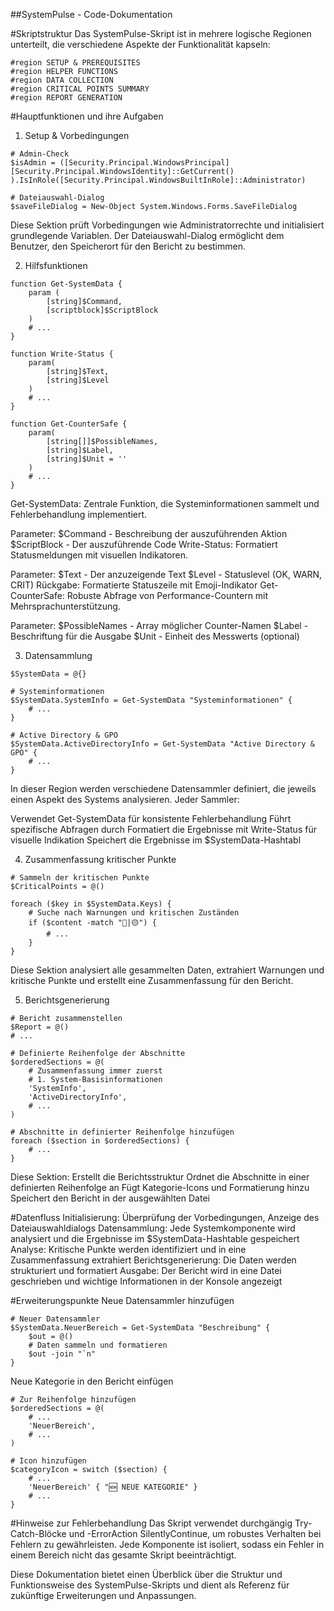 ##SystemPulse - Code-Dokumentation

#Skriptstruktur
Das SystemPulse-Skript ist in mehrere logische Regionen unterteilt, die verschiedene Aspekte der Funktionalität kapseln:
````
#region SETUP & PREREQUISITES
#region HELPER FUNCTIONS
#region DATA COLLECTION
#region CRITICAL POINTS SUMMARY
#region REPORT GENERATION
````

#Hauptfunktionen und ihre Aufgaben
1. Setup & Vorbedingungen
````
# Admin-Check
$isAdmin = ([Security.Principal.WindowsPrincipal] [Security.Principal.WindowsIdentity]::GetCurrent()
).IsInRole([Security.Principal.WindowsBuiltInRole]::Administrator)

# Dateiauswahl-Dialog
$saveFileDialog = New-Object System.Windows.Forms.SaveFileDialog
````
Diese Sektion prüft Vorbedingungen wie Administratorrechte und initialisiert grundlegende Variablen. Der Dateiauswahl-Dialog ermöglicht dem Benutzer, den Speicherort für den Bericht zu bestimmen.

2. Hilfsfunktionen
````
function Get-SystemData {
    param (
        [string]$Command,
        [scriptblock]$ScriptBlock
    )
    # ...
}

function Write-Status {
    param(
        [string]$Text,
        [string]$Level
    )
    # ...
}

function Get-CounterSafe {
    param(
        [string[]]$PossibleNames,
        [string]$Label,
        [string]$Unit = ''
    )
    # ...
}
````
Get-SystemData: Zentrale Funktion, die Systeminformationen sammelt und Fehlerbehandlung implementiert.

Parameter:
$Command - Beschreibung der auszuführenden Aktion
$ScriptBlock - Der auszuführende Code
Write-Status: Formatiert Statusmeldungen mit visuellen Indikatoren.

Parameter:
$Text - Der anzuzeigende Text
$Level - Statuslevel (OK, WARN, CRIT)
Rückgabe: Formatierte Statuszeile mit Emoji-Indikator
Get-CounterSafe: Robuste Abfrage von Performance-Countern mit Mehrsprachunterstützung.

Parameter:
$PossibleNames - Array möglicher Counter-Namen
$Label - Beschriftung für die Ausgabe
$Unit - Einheit des Messwerts (optional)

3. Datensammlung
````
$SystemData = @{}

# Systeminformationen
$SystemData.SystemInfo = Get-SystemData "Systeminformationen" {
    # ...
}

# Active Directory & GPO
$SystemData.ActiveDirectoryInfo = Get-SystemData "Active Directory & GPO" {
    # ...
}
````
In dieser Region werden verschiedene Datensammler definiert, die jeweils einen Aspekt des Systems analysieren. Jeder Sammler:

Verwendet Get-SystemData für konsistente Fehlerbehandlung
Führt spezifische Abfragen durch
Formatiert die Ergebnisse mit Write-Status für visuelle Indikation
Speichert die Ergebnisse im $SystemData-Hashtabl

4. Zusammenfassung kritischer Punkte
````
# Sammeln der kritischen Punkte
$CriticalPoints = @()

foreach ($key in $SystemData.Keys) {
    # Suche nach Warnungen und kritischen Zuständen
    if ($content -match "🔴|🟡") {
        # ...
    }
}
````
Diese Sektion analysiert alle gesammelten Daten, extrahiert Warnungen und kritische Punkte und erstellt eine Zusammenfassung für den Bericht.

5. Berichtsgenerierung
````
# Bericht zusammenstellen
$Report = @()
# ...

# Definierte Reihenfolge der Abschnitte
$orderedSections = @(
    # Zusammenfassung immer zuerst
    # 1. System-Basisinformationen
    'SystemInfo',
    'ActiveDirectoryInfo',
    # ...
)

# Abschnitte in definierter Reihenfolge hinzufügen
foreach ($section in $orderedSections) {
    # ...
}
````
Diese Sektion:
Erstellt die Berichtsstruktur
Ordnet die Abschnitte in einer definierten Reihenfolge an
Fügt Kategorie-Icons und Formatierung hinzu
Speichert den Bericht in der ausgewählten Datei

#Datenfluss
Initialisierung: Überprüfung der Vorbedingungen, Anzeige des Dateiauswahldialogs
Datensammlung: Jede Systemkomponente wird analysiert und die Ergebnisse im $SystemData-Hashtable gespeichert
Analyse: Kritische Punkte werden identifiziert und in eine Zusammenfassung extrahiert
Berichtsgenerierung: Die Daten werden strukturiert und formatiert
Ausgabe: Der Bericht wird in eine Datei geschrieben und wichtige Informationen in der Konsole angezeigt

#Erweiterungspunkte
Neue Datensammler hinzufügen
````
# Neuer Datensammler
$SystemData.NeuerBereich = Get-SystemData "Beschreibung" {
    $out = @()
    # Daten sammeln und formatieren
    $out -join "`n"
}
````
Neue Kategorie in den Bericht einfügen
````
# Zur Reihenfolge hinzufügen
$orderedSections = @(
    # ...
    'NeuerBereich',
    # ...
)

# Icon hinzufügen
$categoryIcon = switch ($section) {
    # ...
    'NeuerBereich' { "🆕 NEUE KATEGORIE" }
    # ...
}
````

#Hinweise zur Fehlerbehandlung
Das Skript verwendet durchgängig Try-Catch-Blöcke und -ErrorAction SilentlyContinue, um robustes Verhalten bei Fehlern zu gewährleisten. Jede Komponente ist isoliert, sodass ein Fehler in einem Bereich nicht das gesamte Skript beeinträchtigt.

Diese Dokumentation bietet einen Überblick über die Struktur und Funktionsweise des SystemPulse-Skripts und dient als Referenz für zukünftige Erweiterungen und Anpassungen.
